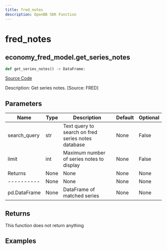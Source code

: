 ```yaml
---
title: fred_notes
description: OpenBB SDK Function
---
```


# fred_notes

## economy_fred_model.get_series_notes

```python title='openbb_terminal/decorators.py'
def get_series_notes() -> DataFrame:
```
[Source Code](https://github.com/OpenBB-finance/OpenBBTerminal/tree/main/openbb_terminal/decorators.py#L69)

Description: Get series notes. [Source: FRED]

## Parameters

| Name | Type | Description | Default | Optional |
| ---- | ---- | ----------- | ------- | -------- |
| search_query | str | Text query to search on fred series notes database | None | False |
| limit | int | Maximum number of series notes to display | None | False |
| Returns | None | None | None | None |
| ---------- | None | None | None | None |
| pd.DataFrame | None | DataFrame of matched series | None | None |

## Returns

This function does not return anything

## Examples

